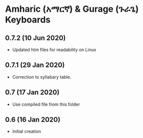 # Amharic (አማርኛ) & Gurage (ጉራጌ) Keyboards

## 0.7.2 (10 Jun 2020)
* Updated htm files for readability on Linux

## 0.7.1 (29 Jan 2020)
* Correction to syllabary table.

## 0.7 (17 Jan 2020)
* Use compiled file from this folder

## 0.6 (16 Jan 2020)
* Initial creation
